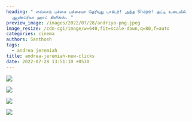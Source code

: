 ```yaml
---
heading: " எல்லாம் பச்சை பச்சையா தெரியுது டாக்டர்! அந்த Shape! குட்டி உடையில்
  ஆண்ட்ரியா ஹாட் கிளிக்ஸ். "
preview_image: /images/2022/07/28/andriya-png.jpeg
image_resize: /cdn-cgi/image/w=640,fit=scale-down,q=80,f=auto
categories: cinema
authors: Santhosh
tags:
  - andrea jeremiah
title: andrea-jeremiah-new-clicks
date: 2022-07-28 13:51:10 +0530
---
```

![](/images/2022/07/28/andreajeremiah.jpeg)

![](/images/2022/07/28/andreajeremiah2.jpeg)

![](/images/2022/07/28/andreajeremiah6.jpeg)

![](/images/2022/07/28/andreajeremiah10.jpeg)